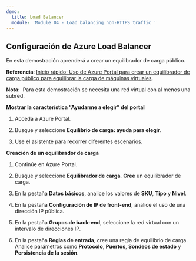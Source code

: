 ```yaml
---
demo:
  title: Load Balancer
  module: 'Module 04 - Load balancing non-HTTPS traffic '
---
```

## Configuración de Azure Load Balancer

En esta demostración aprenderá a crear un equilibrador de carga público. 

**Referencia**: [Inicio rápido: Uso de Azure Portal para crear un equilibrador de carga público para equilibrar la carga de máquinas virtuales](https://learn.microsoft.com/azure/load-balancer/quickstart-load-balancer-standard-public-portal).

**Nota:**  Para esta demostración se necesita una red virtual con al menos una subred. 

**Mostrar la característica “Ayudarme a elegir” del portal**

1. Acceda a Azure Portal.

1. Busque y seleccione **Equilibrio de carga: ayuda para elegir**.

1. Use el asistente para recorrer diferentes escenarios.
   
**Creación de un equilibrador de carga**

1. Continúe en Azure Portal.

1. Busque y seleccione **Equilibrador de carga**. **Cree** un equilibrador de carga. 

1. En la pestaña **Datos básicos**, analice los valores de **SKU**, **Tipo** y **Nivel**.

1. En la pestaña **Configuración de IP de front-end**, analice el uso de una dirección IP pública.

1. En la pestaña **Grupos de back-end**, seleccione la red virtual con un intervalo de direcciones IP.

1. En la pestaña **Reglas de entrada**, cree una regla de equilibrio de carga. Analice parámetros como **Protocolo**, **Puertos**, **Sondeos de estado** y **Persistencia de la sesión**. 


